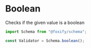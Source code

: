 # Boolean

Checks if the given value is a boolean

```typescript
import Schema from "@foxify/schema";

const Validator = Schema.boolean();
```

